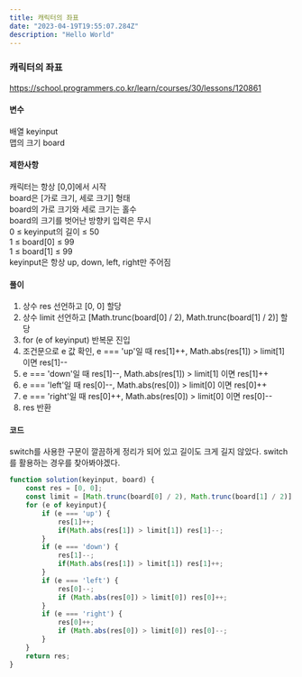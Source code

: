 ```yaml
---
title: 캐릭터의 좌표
date: "2023-04-19T19:55:07.284Z"
description: "Hello World"
---
```

### 캐릭터의 좌표    
https://school.programmers.co.kr/learn/courses/30/lessons/120861    
    
#### 변수    
배열 keyinput    
맵의 크기 board    
    
#### 제한사항    
캐릭터는 항상 [0,0]에서 시작    
board은 [가로 크기, 세로 크기] 형태    
board의 가로 크기와 세로 크기는 홀수    
board의 크기를 벗어난 방향키 입력은 무시    
0 ≤ keyinput의 길이 ≤ 50    
1 ≤ board[0] ≤ 99    
1 ≤ board[1] ≤ 99    
keyinput은 항상 up, down, left, right만 주어짐    
    
#### 풀이    
1. 상수 res 선언하고 [0, 0] 할당    
2. 상수 limit 선언하고 [Math.trunc(board[0] / 2), Math.trunc(board[1] / 2)] 할당    
3. for (e of keyinput) 반복문 진입    
4. 조건문으로 e 값 확인, e === 'up'일 때 res[1]++, Math.abs(res[1]) > limit[1] 이면 res[1]--    
5. e === 'down'일 때 res[1]--, Math.abs(res[1]) > limit[1] 이면 res[1]++    
6. e === 'left'일 때 res[0]--, Math.abs(res[0]) > limit[0] 이면 res[0]++    
7. e === 'right'일 때 res[0]++, Math.abs(res[0]) > limit[0] 이면 res[0]--    
8. res 반환    

#### 코드    
switch를 사용한 구문이 깔끔하게 정리가 되어 있고 길이도 크게 길지 않았다. switch를 활용하는 경우를 찾아봐야겠다.    
```JavaScript
function solution(keyinput, board) {
    const res = [0, 0];
    const limit = [Math.trunc(board[0] / 2), Math.trunc(board[1] / 2)];
    for (e of keyinput){
        if (e === 'up') {
            res[1]++;
            if(Math.abs(res[1]) > limit[1]) res[1]--;
        }
        if (e === 'down') {
            res[1]--;
            if(Math.abs(res[1]) > limit[1]) res[1]++;
        }
        if (e === 'left') {
            res[0]--;
            if (Math.abs(res[0]) > limit[0]) res[0]++;
        }
        if (e === 'right') {
            res[0]++;
            if (Math.abs(res[0]) > limit[0]) res[0]--;
        }
    }
    return res;
}
```